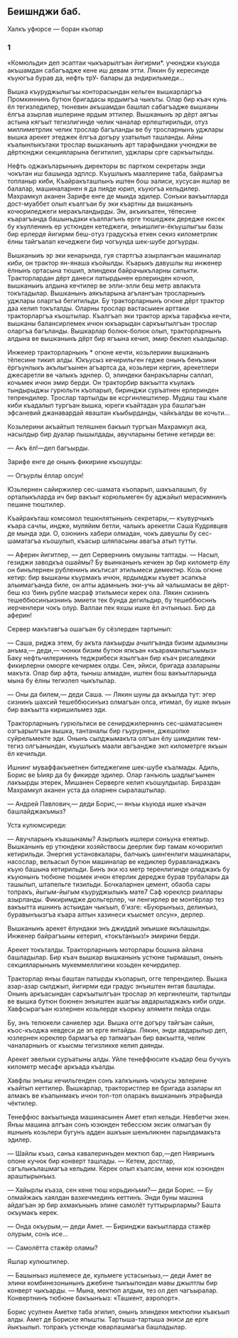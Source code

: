 ## Беишнджи баб.
Халкъ уфюрсе — боран къопар

### 1

«Комюльди» деп эсаптаи чыкъарылгъан йигирми*. учюнджи къуюда акъшамдан сабагъадже кене иш девам этти.
Лякин бу кересинде къуюгъа бурав да, нефть трУ- балары да эндирильмеди...

Вышка къуруджылыгъы конторасындан кельген вышкарларгъа Промкиннинъ бутюн бригадасы ярдымгъа чыкъты.
Олар бир къач кунь ёл тегизледилер, тюневин акъшамдан башлап сабагъадже вышканы ёлгъа азырлав ишлерине ярдым эттилер.
Вышканынъ эр дёрт аягъы астына кягъыт тегизлигинде челик чаналар ерлештирильди, отуз миллиметрлик челик трослар багъланды ве бу тросларнынъ уджлары вышка арекет этеджек ёлгъа догъру узатылып ташланды.
Айны къалынлыкътаки трослар вышканынъ арт тарафындаки учюнджи ве дёртюнджи секцияларына бегитилип, уджлары срге саркъытылды.

Нефть оджакъларынынъ директоры вс партком секретары энди чокътан иш башында эдплср.
Къушлыкъ мааллерине таба, байрамгъа топланыр киби, Къайракъташпынъ иштен бош эалиси, хусусан яшлар ве балалар, машиналарнен я да пияде юрип, къуюгъа кельдилер.
Махрамкул аканен Зарифе енге де мыида эдилер.
Сонъки вакъытларда дост-муаббет олып къалгъаи бу эки къартны да вышканынъ кочюриледжеги меракъландырды.
Эм, акъикъатен, тёпесине къарагъанда башынъдаки къалпагънъ ерге тюшеджек дередже юксек бу къулленинъ ер устюнден кетеджеги, энъишлиги-ёкъушлыгъы базы бир ерлерде йигирми беш-отуз градускъа еткен секиз километрлик ёлны тайгъалап кечеджеги бир чогъунда шек-шубе догъурды.

Вышканыиъ эр эки кенарында, гуя стартгъа азырлангъан машиналар киби, он трактор ян-янаша къойылды.
Къарыкъ давушлы яш инженер ёлнынъ ортасына тюшип, элиндеки байрачыкъларны силькти.
Тракторлардан дёрт данеси патырдынен ерлеринден кочюп, вышканыиъ алдына кечтилер ве элли-элли беш метр авлакъта токътадылар.
Вышканынъ аякъларына агълангъан тросларнынъ уджлары оларгъа бегитильди.
Бу тракторларнынъ огюне дёрт трактор даа келип токъталды.
Оларны трослар вастасыиен арттаки тракторларгъа къоштылар.
Къалгъап эки трактор аркъа тарафкъа кечти, вышканы балансирлемек ичюн юкъарыдан саркъытылгъан трослар оларгъа багъланды.
Вышкарлар болюк-болюк олып, тракторларнынъ алдына ве вышканынъ дёрт бир ягъына кечип, эмир беклеп къалдылар.

Инжеиер тракторларнынъ * огюне кечти, козьлериии вышканынъ тёпесине тикип алды.
Юкъусыз кечирильген гедже онынъ бенъзини ёргъунлыкъ акълыгъынен агъартса да, козьлери кергин, арекетлери джесаретли ве чалыкъ эднлер.
О, элиндеки банракъларны саллап, кочьмек ичюн эмир берди.
Он тракторбир вакъытта къулакъ тындырыджы гурюльтн къопарып, биринджи суръатнен ерлеринден тепрендилер.
Трослар тартылды ве ксргинлештилер.
Мудиш таш къале киби къадалып тургъан вышка, юреги къайтадан ура башлагъан эфсаневий джанавардай яваштан къыбырданды, чайкъалды ве кочьти...

Козьлерини акъайтып теляшнен бакъып тургъан Махрамкул ака, насылдыр бир дуалар пышылдады, авучларыны бетине кетирди ве:

— Акъ ёл!—деп багъырды.

Зарифе енге де онынъ фикирине къошулды:

— Огъурлы ёллар олсун!

Юзьлернен сайиржилер сес-шамата къопарып, шакъалашып, бу орталыкъларда ич бир вакъыт корюльмеген бу аджайып мерасимнинъ пешине тюштилер.

Къайракъташ комсомол тешкнлятынынъ секретары,— къувурчыкъ къара сачлы, индже, муляйим бетли, чалыкъ арекетли Саша Кудрявцев де мында эди.
О, озюнинъ хабери олмадан, чокъ давушлы бу сес-шаматагъа къошулып, къасыр шляпасыны авагъа атып тутты.

— Аферин йигитлер, — деп Сервернинъ омузыны таптады.
— Насыл, гезиджи заводкъа ошаймы?
Бу вьинканынъ кечкен эр бир километр ёлу он бинълернен рубленинъ икътисат этильмеси демектнр.
Козь огюне кетир: бир вышканы къурмакъ ичюн, ярдымджы къувет эсапкъа алыимагъанда биле, он алты адамнынъ эки-учь ай чалышмасы ве дёрт-беш юз ’бинъ рубле масраф этильмеси керек ола.
Лякин сизнинъ тешеббюсинъизнинъ эмиети тек бунда дегильдир, бу тешеббюсннъ иерченлери чокъ олур.
Валлаи пек яхшы ишке ёл ачтынъыз.
Бир да аферин!

Сервер макътавгъа ошагъан бу сёзлерден тартынып:

— Саша, риджа этем, бу акъта лакъырды ачылгъанда бизим адымызны анъма,— деди,— чюнки бизим бутюн япкъан «къараманлыгъымыз» Баку нефтьчилерининъ теджрибеси язылгъан бир къач рисаледеки фикирлерни омюрге кечирмек олды.
Сен, эйиси, бригада азаларыны макъта.
Олар бир афта, тыныш алмадан, иштен бош вакъытларында мына бу ёлны тегизлеп чыкътылар.

— Оны да билем,— деди Саша.
— Лякин шуны да акъылда тут: эгер сизнинъ шахсий тешеббюсинъиз олмагъан олса, итимал, бу ишке якъын бир вакъытта киришильмез эди.

Тракторларнынъ гурюльтиси ве сенирджилернинъ сес-шаматасынен озгъарылгъан вышка, тантаналы бир гъурурнен, джешопке суйрельмекте эди.
Онынъ сылджымакъта олгъан ёлу шимдилик тем-тегиз олгъанындан, къушлыкъ маали авгъандже экп километрге якъын ёл кечильди.

Ишнинг муваффакъиетнен битеджегине шек-шубе къалмады.
Адиль, Борис ве Ыияр да бу фикирде эдилер.
Олар ганъюль шадлыгъынен лакъырды этерек, Мишанен Серверге келип къошулдылар.
Бираздан Махрамкул аканен уста да оларнен сыралаштылар.

— Андрей Павлович,— деди Борис,— янъы къуюда ишке къачан башлайджакъмыз?

Уста кулюмсиреди:

— Авучларынъ къашынамы?
Азырлыкъ ишлери сонъуна етеятыр.
Вышканынъ ер утюндеки хозяйствосы деерлик бир тамам кочюрилип кетирильди.
Энергия установкалары, балчыкъ шингенлиги машиналары, насослар, вельасыл бутюн машиналар ве кедиклер буравланаджакъ къую башына кетирильди.
Бинъ эки юз метр теренлигинде оладжакъ бу къуюнынъ тюбюне тюшмек ичюн етерлик дередже бурав трубалары да ташылып, штапельге тизильди.
Бочкаларнен цемент, обаоба сары топракъ, йыгым-йыгым къуруджылыкъ мате7 Саф юреклср риаллары азырланды.
Фикиримдже дюльгерлер, чи ленгирлер ве монтёрлар тез вакъытта ишнинъ астыидан чыкъып, б'изге:
«Буюрынъыз, делинъиз, буравынъызгъа къара алтын хазинеси къысмет олсун», дерлер.

Вышканынъ арекет ёлундаки энъ джиддий эиъишке якълашылды.
Инженер байрагъыны кетерип, «токътанъыз!» эмирини берди.

Арекет токъталды.
Тракторларнынъ моторлары бошына айлана башладылар.
Бир къач вышкар вышканынъ устюне тырмашып, онынъ секцияларынынъ мукеммеллигини козьден кечирдилер.

Тракторлар янъы баштан патырды къопарып, огге тепрендилер.
Вышка азар-азар сылджып, йигирми еди градус энъиштен янтая башлады.
Онынъ аркъасындан саркъытылгъан трослар эп кергинлешти, тартылды ве вышка бутюн боюнен энъиштен ашагъы авдарыладжакъ киби олди.
Хавфсырагъан юзлернен козьлерде къоркъу алямети пейда олды.

Бу, энъ телюкели саниелер эди.
Вышка огге догъру тайгъан сайын, къос-къоджа кевдеси де эп ерге янтайды.
Лякин, энди авдарылыр деп, юзлернен юреклер бармагъа ер тапмагъан бир вакъытта, челик чаналарнынъ ог къысмы тегизликке келип даянды.

Арекет эвельки суръатыны алды.
Уйле тенеффюсите къадар беш бучукъ километр месафе аркъада къалды.

Хавфлы энъиш кечильгенден сонъ халкънынъ чокъусы эвлерине къайтып кеттилер.
Вышкарлар, трактористлер ве бригада азалары ял алмакъ ве къапынмакъ ичюн топ-топ оларакъ вышканынъ этрафында чёктилер.

Тенеффюс вакъытында машинасынен Амет етип кельди.
Невбетчи экен.
Янъы машина алгъан сонъ юзюнден тебессюм эксик олмагъан бу яшнынъ козьлери бугунъ адден ашкъын шенъликнен парылдамакъта эдилер.

— Шайлы къыз, санъа кавалеринъден мектюп бар,—деп Нияриынъ опоне кучюк бир конверт ташлады.
— Кетем, достлар, сагълыкълашмагъа кельдим.
Керек олып къалсам, мени кок юзюнден араштырынъыз.

— Хайырлы къаза, сен кене тюш корьдинъми?— деди Борис.
— Бу олмайжакъ хаялдан вазкечмединъ кеттинъ.
Энди буны машнна айдагъан эр бир ахмакънынъ элине самолёт туттырырлармы?
Башта окъумакъ керек.

— Онда окъурым,— деди Амет.
— Биринджи вакъытларда стажёр олурым, сонъ исе...

— Самолётта стажёр оламы?

Яшлар кулюштилер.

— Башынъыз ишлемесе де, кульмеге устасынъыз,— деди Амет ве элини комбинезонынынъ джебине тыкъыпондан мавы джылтлы бир конверт чыкъарды.
— Мына, мектюп алдым, тез ол деп чагъыралар.
Конвертнинъ тюбюне бакъынъыз:
«Ташкент, аэропорт».

Борис усулнен Аметке таба эгилип, онынъ элиндекн мектюпни къакъып алды.
Амет де Бориске япышты.
Тартыша-тартыша экиси де ерге йыкъылып.
топракъ устюнде юварлашмагъа башладылар.
